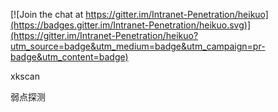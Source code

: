 
[![Join the chat at https://gitter.im/Intranet-Penetration/heikuo](https://badges.gitter.im/Intranet-Penetration/heikuo.svg)](https://gitter.im/Intranet-Penetration/heikuo?utm_source=badge&utm_medium=badge&utm_campaign=pr-badge&utm_content=badge)

xkscan

弱点探测
